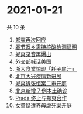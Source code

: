 # 2021-01-21

共 10 条

<!-- BEGIN ZHIHUSEARCH -->
<!-- 最后更新时间 Thu Jan 21 2021 10:42:53 GMT+0800 (CST) -->
1. [郑爽再次回应](https://www.zhihu.com/search?q=郑爽回应)
1. [春节返乡需持核酸检测证明](https://www.zhihu.com/search?q=春节返乡)
1. [郑爽录音再爆出](https://www.zhihu.com/search?q=郑爽录音)
1. [外交部喊话美国](https://www.zhihu.com/search?q=德特里克堡)
1. [浙大食堂惊现「耗子尾汁」](https://www.zhihu.com/search?q=浙大食堂)
1. [北京大兴疫情新进展](https://www.zhihu.com/search?q=大兴疫情)
1. [郑爽诉张恒案二审开庭](https://www.zhihu.com/search?q=郑爽起诉)
1. [北京新增 7 例本土确诊](https://www.zhihu.com/search?q=大兴疫情)
1. [Prada 终止与郑爽合作](https://www.zhihu.com/search?q=prada)
1. [女童疑遭养母虐死案开庭](https://www.zhihu.com/search?q=郑仁)
<!-- END ZHIHUSEARCH -->
